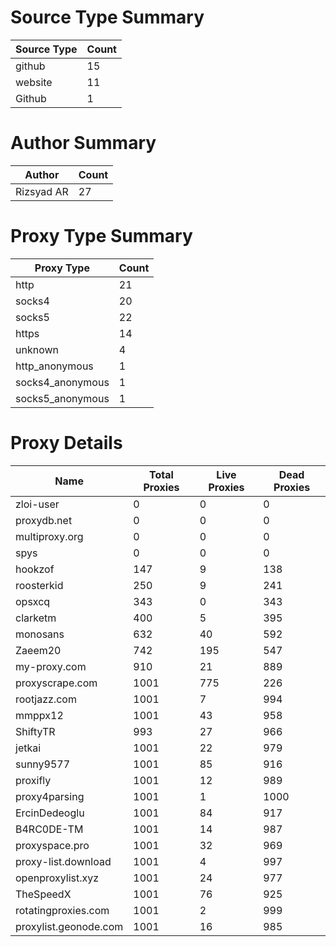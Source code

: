 # Source Type Summary

| Source Type | Count |
|-------------|-------|
| github | 15 |
| website | 11 |
| Github | 1 |


# Author Summary

| Author | Count |
|--------|-------|
| Rizsyad AR | 27 |


# Proxy Type Summary

| Proxy Type | Count |
|------------|-------|
| http | 21 |
| socks4 | 20 |
| socks5 | 22 |
| https | 14 |
| unknown | 4 |
| http_anonymous | 1 |
| socks4_anonymous | 1 |
| socks5_anonymous | 1 |


# Proxy Details

| Name | Total Proxies | Live Proxies | Dead Proxies |
|------|---------------|--------------|---------------|
| zloi-user | 0 | 0 | 0 |
| proxydb.net | 0 | 0 | 0 |
| multiproxy.org | 0 | 0 | 0 |
| spys | 0 | 0 | 0 |
| hookzof | 147 | 9 | 138 |
| roosterkid | 250 | 9 | 241 |
| opsxcq | 343 | 0 | 343 |
| clarketm | 400 | 5 | 395 |
| monosans | 632 | 40 | 592 |
| Zaeem20 | 742 | 195 | 547 |
| my-proxy.com | 910 | 21 | 889 |
| proxyscrape.com | 1001 | 775 | 226 |
| rootjazz.com | 1001 | 7 | 994 |
| mmppx12 | 1001 | 43 | 958 |
| ShiftyTR | 993 | 27 | 966 |
| jetkai | 1001 | 22 | 979 |
| sunny9577 | 1001 | 85 | 916 |
| proxifly | 1001 | 12 | 989 |
| proxy4parsing | 1001 | 1 | 1000 |
| ErcinDedeoglu | 1001 | 84 | 917 |
| B4RC0DE-TM | 1001 | 14 | 987 |
| proxyspace.pro | 1001 | 32 | 969 |
| proxy-list.download | 1001 | 4 | 997 |
| openproxylist.xyz | 1001 | 24 | 977 |
| TheSpeedX | 1001 | 76 | 925 |
| rotatingproxies.com | 1001 | 2 | 999 |
| proxylist.geonode.com | 1001 | 16 | 985 |
